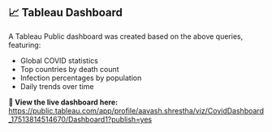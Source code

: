 ## 📈 Tableau Dashboard
A Tableau Public dashboard was created based on the above queries, featuring:

- Global COVID statistics
- Top countries by death count
- Infection percentages by population
- Daily trends over time

**🔗 View the live dashboard here:** https://public.tableau.com/app/profile/aavash.shrestha/viz/CovidDashboard_17513814514670/Dashboard1?publish=yes

